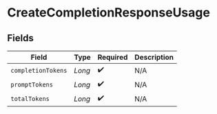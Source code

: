 # CreateCompletionResponseUsage


## Fields

| Field              | Type               | Required           | Description        |
| ------------------ | ------------------ | ------------------ | ------------------ |
| `completionTokens` | *Long*             | :heavy_check_mark: | N/A                |
| `promptTokens`     | *Long*             | :heavy_check_mark: | N/A                |
| `totalTokens`      | *Long*             | :heavy_check_mark: | N/A                |